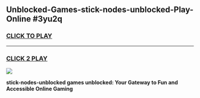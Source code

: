 
## Unblocked-Games-stick-nodes-unblocked-Play-Online #3yu2q
<h3>
<a href="https://news.freeplayer.one?title=stick-nodes-unblocked&ref=3">CLICK TO PLAY</a></h3>
<hr>

<h3>
<a href="https://news.freeplayer.one?title=stick-nodes-unblocked&ref=3">CLICK 2 PLAY</a>
  
</h3>

<a href="https://news.freeplayer.one?title=stick-nodes-unblocked&ref=3"><img src="https://clearcache.store/games.png"></a>


**stick-nodes-unblocked games unblocked: Your Gateway to Fun and Accessible Online Gaming**

